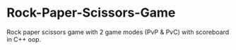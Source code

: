 # Rock-Paper-Scissors-Game

Rock paper scissors game with 2 game modes (PvP & PvC) with scoreboard in C++ oop.
